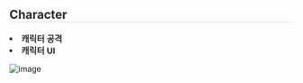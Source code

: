 <div style="text-align: left;"> 
    <h2 style="border-bottom: 1px solid #d8dee4; color: #282d33;"> Character </h2>  
    <div style="font-weight: 700; font-size: 15px; text-align: left; color: #282d33;"> <li> 캐릭터 공격</li><li> 캐릭터 UI </div> 
    </div>
    
![image](https://github.com/snnmhks/MyUnrealProject/assets/71300966/273843da-9672-486b-a20b-b7bd7bf2547d)

